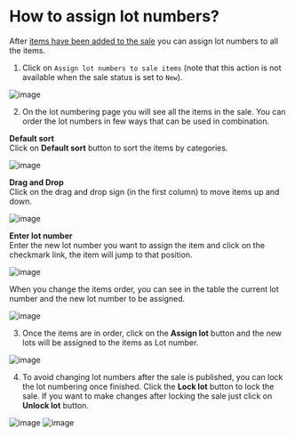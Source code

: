 # How to assign lot numbers?

After [items have been added to the sale](../items/how-to-create-an-item.md) you can assign lot numbers to all the items.  

1. Click on `Assign lot numbers to sale items` (note that this action is not available when the sale status is set to `New`).

![image](https://user-images.githubusercontent.com/20393485/48195011-3ffceb80-e357-11e8-83a8-8be8c53df287.png)

2. On the lot numbering page you will see all the items in the sale. You can order the lot numbers in few ways that can be used in combination.

**Default sort**  
Click on **Default sort** button to sort the items by categories.

![image](https://user-images.githubusercontent.com/20393485/48196128-3de85c00-e35a-11e8-864f-9369627e688d.png)

**Drag and Drop**  
Click on the drag and drop sign (in the first column) to move items up and down.

![image](https://user-images.githubusercontent.com/20393485/48196291-ded71700-e35a-11e8-997b-ff6bb48b4fa1.png)

**Enter lot number**  
Enter the new lot number you want to assign the item and click on the checkmark link, the item will jump to that position.

![image](https://user-images.githubusercontent.com/20393485/48196533-76d50080-e35b-11e8-84d5-b25beff29908.png)

When you change the items order, you can see in the table the current lot number and the new lot number to be assigned.

![image](https://user-images.githubusercontent.com/20393485/48197091-4b531580-e35d-11e8-96cd-a450c778d21e.png)

3. Once the items are in order, click on the **Assign lot** button and the new lots will be assigned to the items as Lot number.

![image](https://user-images.githubusercontent.com/20393485/48197162-8d7c5700-e35d-11e8-9772-ffe8dd4ba47f.png)

4. To avoid changing lot numbers after the sale is published, you can lock the lot numbering once finished. Click the **Lock lot** button to lock the sale. If you want to make changes after locking the sale just click on **Unlock lot** button.

![image](https://user-images.githubusercontent.com/20393485/48197253-eba93a00-e35d-11e8-85ce-f17642b82285.png)
![image](https://user-images.githubusercontent.com/20393485/48197315-15626100-e35e-11e8-8021-9371b46a3dbf.png)



